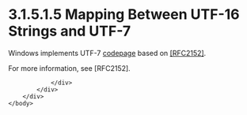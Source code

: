 <html dir="LTR" xmlns:mshelp="http://msdn.microsoft.com/mshelp" xmlns:ddue="http://ddue.schemas.microsoft.com/authoring/2003/5" xmlns:xlink="http://www.w3.org/1999/xlink" xmlns:tool="http://www.microsoft.com/tooltip">
    <head>
        <meta http-equiv="Content-Type" content="text/html; CHARSET=utf-8"></meta>
        <meta name="save" content="history"></meta>
        <title>3.1.5.1.5 Mapping Between UTF-16 Strings and UTF-7</title>
        <xml>
            <mshelp:toctitle title="3.1.5.1.5 Mapping Between UTF-16 Strings and UTF-7"></mshelp:toctitle>
            <mshelp:rltitle title="[MS-UCODEREF]: Mapping Between UTF-16 Strings and UTF-7"></mshelp:rltitle>
            <mshelp:keyword index="A" term="83e0c5ad-1c38-425c-a1d6-86688221e366"></mshelp:keyword>
            <mshelp:attr name="DCSext.ContentType" value="open specification"></mshelp:attr>
            <mshelp:attr name="AssetID" value="83e0c5ad-1c38-425c-a1d6-86688221e366"></mshelp:attr>
            <mshelp:attr name="TopicType" value="kbRef"></mshelp:attr>
            <mshelp:attr name="DCSext.Title" value="[MS-UCODEREF]: Mapping Between UTF-16 Strings and UTF-7" />
        </xml>
    </head>
    <body>
        <div id="header">
            <h1 class="heading">3.1.5.1.5 Mapping Between UTF-16 Strings and UTF-7</h1>
        </div>
        <div id="mainSection">
            <div id="mainBody">
                <div id="allHistory" class="saveHistory"></div>
                <div id="sectionSection0" class="section" name="collapseableSection">
                    

<p>Windows implements UTF-7 <a href="484e8ed3-152b-4300-9527-7efade6d6491.md#gt_210637d9-9634-4652-a935-ded3cd434f38">codepage</a> based on <a href="https://go.microsoft.com/fwlink/?LinkId=165656">[RFC2152]</a>.</p>

<p>For more information, see [RFC2152].</p>


                </div>
            </div>
        </div>
    </body>
</html>